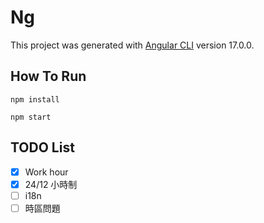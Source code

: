 # Ng

This project was generated with [Angular CLI](https://github.com/angular/angular-cli) version 17.0.0.

## How To Run

`npm install`

`npm start`

## TODO List

- [X] Work hour
- [x] 24/12 小時制
- [ ] i18n
- [ ] 時區問題

